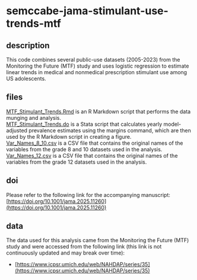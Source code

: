 # semccabe-jama-stimulant-use-trends-mtf

## description

This code combines several public-use datasets (2005-2023) from the Monitoring the Future (MTF) study and uses logistic regression to estimate linear trends in medical and nonmedical prescription stimulant use among US adolescents.

## files

[MTF_Stimulant_Trends.Rmd](MTF_Stimulant_Trends.Rmd) is an R Markdown script that performs the data munging and analysis.  
[MTF_Stimulant_Trends.do](MTF_Stimulant_Trends.do) is a Stata script that calculates yearly model-adjusted prevalence estimates using the margins command, which are then used by the R Markdown script in creating a figure.  
[Var_Names_8_10.csv](Var_Names_8_10.csv) is a CSV file that contains the original names of the variables from the grade 8 and 10 datasets used in the analysis.  
[Var_Names_12.csv](Var_Names_12.csv) is a CSV file that contains the original names of the variables from the grade 12 datasets used in the analysis.

## doi

Please refer to the following link for the accompanying manuscript: [https://doi.org/10.1001/jama.2025.11260](https://doi.org/10.1001/jama.2025.11260)

## data

The data used for this analysis came from the Monitoring the Future (MTF) study and were accessed from the following link (this link is not continuously updated and may break over time):
- [https://www.icpsr.umich.edu/web/NAHDAP/series/35](https://www.icpsr.umich.edu/web/NAHDAP/series/35)
